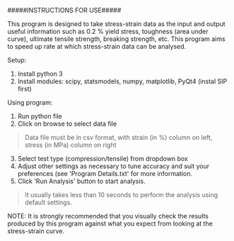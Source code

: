 #####INSTRUCTIONS FOR USE#####

This program is designed to take stress-strain data as the input and output useful information such as 0.2 %
yield stress, toughness (area under curve), ultimate tensile strength, breaking strength, etc.
This program aims to speed up rate at which stress-strain data can be analysed.

Setup:
1. Install python 3
2. Install modules: scipy, statsmodels, numpy, matplotlib, PyQt4 (instal SIP first)

Using program:
1. Run python file
2. Click on browse to select data file
>Data file must be in csv format, with strain (in %) column on left, stress (in MPa) column on right
3. Select test type (compression/tensile) from dropdown box
4. Adjust other settings as necessary to tune accuracy and suit your preferences (see 'Program Details.txt' for
more information.
5. Click 'Run Analysis' button to start analysis.
>It usually takes less than 10 seconds to perform the analysis using default settings.

NOTE: It is strongly recommended that you visually check the results produced by this program against what you 
expect from looking at the stress-strain curve.
